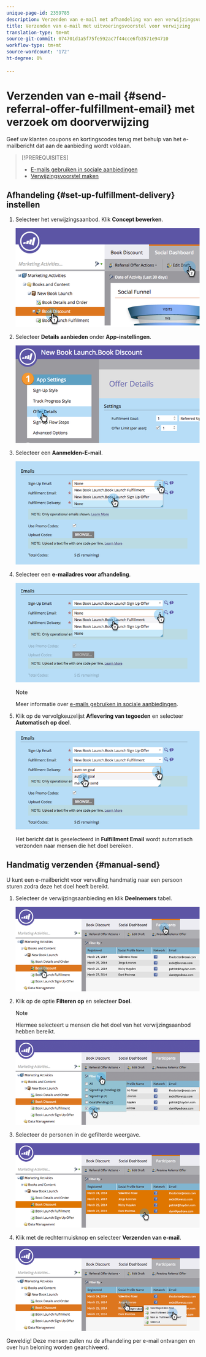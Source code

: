 ```yaml
---
unique-page-id: 2359785
description: Verzenden van e-mail met afhandeling van een verwijzingsvoorstel - Marketo-documenten - Productdocumentatie
title: Verzenden van e-mail met uitvoeringsvoorstel voor verwijzing
translation-type: tm+mt
source-git-commit: 074701d1a5f75fe592ac7f44cce6fb3571e94710
workflow-type: tm+mt
source-wordcount: '172'
ht-degree: 0%

---
```



# Verzenden van e-mail {#send-referral-offer-fulfillment-email} met verzoek om doorverwijzing

Geef uw klanten coupons en kortingscodes terug met behulp van het e-mailbericht dat aan de aanbieding wordt voldaan.

>[!PREREQUISITES]
>
>* [E-mails gebruiken in sociale aanbiedingen](/help/marketo/product-docs/demand-generation/social/social-functions/use-emails-in-social-promotions.md)
>* [Verwijzingsvoorstel maken](/help/marketo/product-docs/demand-generation/social/referral-offers/create-a-referral-offer.md)


## Afhandeling {#set-up-fulfillment-delivery} instellen

1. Selecteer het verwijzingsaanbod. Klik **Concept bewerken**.

   ![](assets/image2015-4-20-16-3a3-3a14.png)

1. Selecteer **Details aanbieden** onder **App-instellingen**.

   ![](assets/image2015-4-23-12-3a53-3a16.png)

1. Selecteer een **Aanmelden-E-mail**.

   ![](assets/image2015-4-23-12-3a58-3a52.png)

1. Selecteer een **e-mailadres voor afhandeling**.

   ![](assets/image2015-4-23-13-3a4-3a40.png)

   >[!NOTE]
   >
   >Meer informatie over [e-mails gebruiken in sociale aanbiedingen](/help/marketo/product-docs/demand-generation/social/social-functions/use-emails-in-social-promotions.md).

1. Klik op de vervolgkeuzelijst **Aflevering van tegoeden** en selecteer **Automatisch op doel**.

   ![](assets/image2015-4-23-13-3a13-3a33.png)

   Het bericht dat is geselecteerd in **Fulfillment Email** wordt automatisch verzonden naar mensen die het doel bereiken.

## Handmatig verzenden {#manual-send}

U kunt een e-mailbericht voor vervulling handmatig naar een persoon sturen zodra deze het doel heeft bereikt.

1. Selecteer de verwijzingsaanbieding en klik **Deelnemers** tabel.

   ![](assets/image2015-4-20-15-3a37-3a14.png)

1. Klik op de optie **Filteren op** en selecteer **Doel**.

   >[!NOTE]
   >
   >Hiermee selecteert u mensen die het doel van het verwijzingsaanbod hebben bereikt.

   ![](assets/image2015-4-20-15-3a59-3a11.png)

1. Selecteer de personen in de gefilterde weergave.

   ![](assets/2015-04-23-13-08-53.png)

1. Klik met de rechtermuisknop en selecteer **Verzenden van e-mail**.

   ![](assets/2015-04-20-15-54-13.png)

Geweldig! Deze mensen zullen nu de afhandeling per e-mail ontvangen en over hun beloning worden gearchiveerd.
